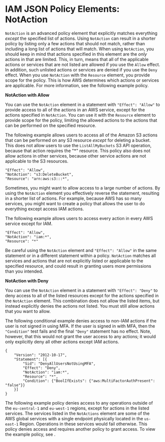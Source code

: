 # IAM JSON Policy Elements: NotAction<a name="reference_policies_elements_notaction"></a>

`NotAction` is an advanced policy element that explicitly matches everything *except* the specified list of actions\. Using `NotAction` can result in a shorter policy by listing only a few actions that should not match, rather than including a long list of actions that will match\. When using `NotAction`, you should keep in mind that actions specified in this element are the *only* actions in that are limited\. This, in turn, means that all of the applicable actions or services that are not listed are allowed if you use the `Allow` effect\. In addition, such unlisted actions or services are denied if you use the `Deny` effect\. When you use `NotAction` with the `Resource` element, you provide scope for the policy\. This is how AWS determines which actions or services are applicable\. For more information, see the following example policy\. 

**NotAction with Allow** 

You can use the `NotAction` element in a statement with `"Effect": "Allow"` to provide access to all of the actions in an AWS service, except for the actions specified in `NotAction`\. You can use it with the `Resource` element to provide scope for the policy, limiting the allowed actions to the actions that can be performed on the specified resource\.

The following example allows users to access all of the Amazon S3 actions that can be performed on any S3 resource *except* for deleting a bucket\. This does not allow users to use the `ListAllMyBuckets` S3 API operation, because that action requires the "\*" resource\. This policy also does not allow actions in other services, because other service actions are not applicable to the S3 resources\.

```
"Effect": "Allow",
"NotAction": "s3:DeleteBucket",
"Resource": "arn:aws:s3:::*",
```

Sometimes, you might want to allow access to a large number of actions\. By using the `NotAction` element you effectively reverse the statement, resulting in a shorter list of actions\. For example, because AWS has so many services, you might want to create a policy that allows the user to do everything except access IAM actions\.

The following example allows users to access every action in every AWS service except for IAM\.

```
"Effect": "Allow",
"NotAction": "iam:*",
"Resource": "*"
```

Be careful using the `NotAction` element and `"Effect": "Allow"` in the same statement or in a different statement within a policy\. `NotAction` matches all services and actions that are not explicitly listed or applicable to the specified resource, and could result in granting users more permissions than you intended\.

**NotAction with Deny**

You can use the `NotAction` element in a statement with `"Effect": "Deny"` to deny access to all of the listed resources except for the actions specified in the `NotAction` element\. This combination does not allow the listed items, but instead explicitly denies the actions not listed\. You must still allow actions that you want to allow\.

The following conditional example denies access to non\-IAM actions if the user is not signed in using MFA\. If the user is signed in with MFA, then the `"Condition"` test fails and the final `"Deny"` statement has no effect\. Note, however, that this would not grant the user access to any actions; it would only explicitly deny all other actions except IAM actions\.

```
{
    "Version": "2012-10-17",
    "Statement": [{
        "Sid": "DenyAllUsersNotUsingMFA",
        "Effect": "Deny",
        "NotAction": "iam:*",
        "Resource": "*",
        "Condition": {"BoolIfExists": {"aws:MultiFactorAuthPresent": "false"}}
    }]
}
```

The following example policy denies access to any operations outside of the `eu-central-1` and `eu-west-1` regions, except for actions in the listed services\. The services listed in the `NotActions` element are some of the AWS global services with a single endpoint physically located in the `us-east-1` Region\. Operations in these services would fail otherwise\. This policy denies access and requires another policy to grant access\. To view the example policy, see [](reference_policies_examples_aws_deny-requested-region.md)\. 